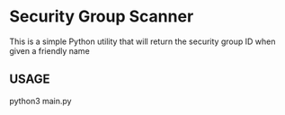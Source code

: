 # Security Group Scanner
This is a simple Python utility that will return the security group ID when given a friendly name
## USAGE
python3 main.py <security group name>